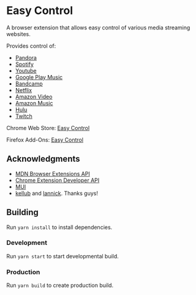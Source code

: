 # Easy Control
A browser extension that allows easy control of various media streaming websites.

Provides control of:
* [Pandora](http://www.pandora.com/)
* [Spotify](https://play.spotify.com/)
* [Youtube](https://www.youtube.com/)
* [Google Play Music](https://play.google.com/music/)
* [Bandcamp](https://bandcamp.com/)
* [Netflix](https://www.netflix.com/)
* [Amazon Video](https://www.amazon.com/gp/video/getstarted/)
* [Amazon Music](https://music.amazon.com/)
* [Hulu](http://www.hulu.com/)
* [Twitch](https://www.twitch.tv/)

Chrome Web Store: [Easy Control](https://chrome.google.com/webstore/detail/easy-control/oanebiaiakkpfipgnkpmcpkjfnclbgfi)

Firefox Add-Ons: [Easy Control](https://addons.mozilla.org/en-US/firefox/addon/easy-control/)


## Acknowledgments
* [MDN Browser Extensions API](https://developer.mozilla.org/en-US/docs/Mozilla/Add-ons/WebExtensions)
* [Chrome Extension Developer API](https://developer.chrome.com/extensions/api_index)
* [MUI](https://mui.com/)
* [kellub](https://github.com/kellub) and [lannick](https://github.com/lannick). Thanks guys!


## Building
Run `yarn install` to install dependencies.

### Development
Run `yarn start` to start developmental build.

### Production
Run `yarn build` to create production build.

